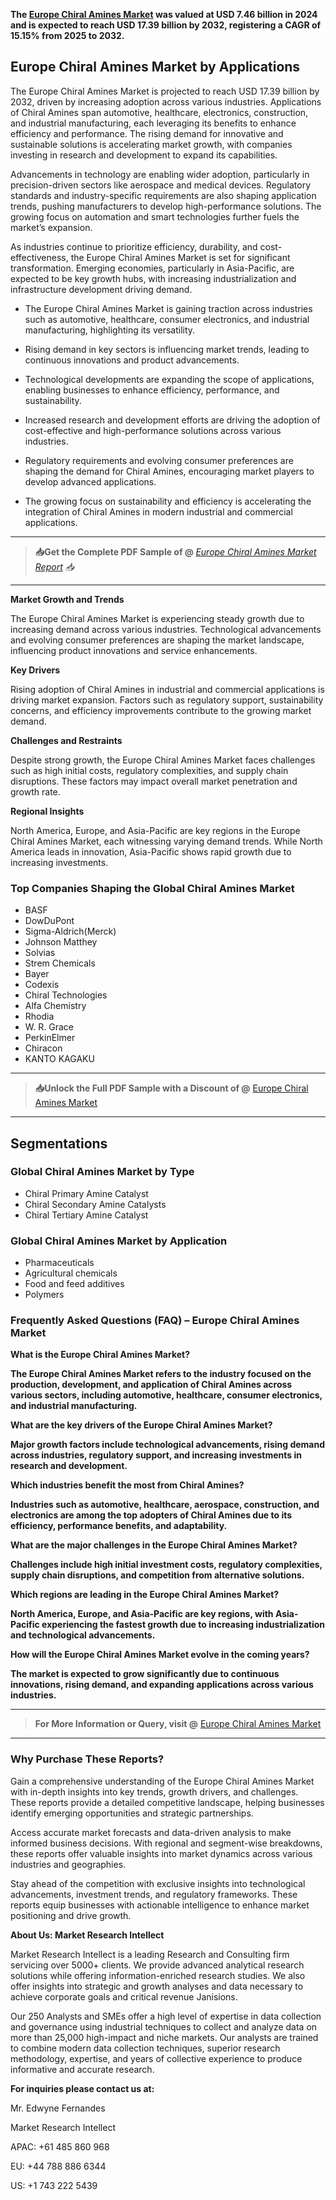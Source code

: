 <p><strong>The <a href="https://www.marketresearchintellect.com/download-sample/?rid=1039457&amp;utm_source=Pulse-April-Europe&amp;utm_medium=852">Europe Chiral Amines Market</a> was valued at USD 7.46 billion in 2024 and is expected to reach USD 17.39 billion by 2032, registering a CAGR of 15.15% from 2025 to 2032.</strong></p><h2>Europe Chiral Amines Market by Applications&nbsp;</h2><p><p>The Europe Chiral Amines Market is projected to reach USD 17.39 billion by 2032, driven by increasing adoption across various industries. Applications of Chiral Amines span automotive, healthcare, electronics, construction, and industrial manufacturing, each leveraging its benefits to enhance efficiency and performance. The rising demand for innovative and sustainable solutions is accelerating market growth, with companies investing in research and development to expand its capabilities.</p><p>Advancements in technology are enabling wider adoption, particularly in precision-driven sectors like aerospace and medical devices. Regulatory standards and industry-specific requirements are also shaping application trends, pushing manufacturers to develop high-performance solutions. The growing focus on automation and smart technologies further fuels the market&rsquo;s expansion.</p><p>As industries continue to prioritize efficiency, durability, and cost-effectiveness, the Europe Chiral Amines Market is set for significant transformation. Emerging economies, particularly in Asia-Pacific, are expected to be key growth hubs, with increasing industrialization and infrastructure development driving demand.</p></p><ul><li><p>The Europe Chiral Amines Market is gaining traction across industries such as automotive, healthcare, consumer electronics, and industrial manufacturing, highlighting its versatility.</p></li><li><p>Rising demand in key sectors is influencing market trends, leading to continuous innovations and product advancements.</p></li><li><p>Technological developments are expanding the scope of applications, enabling businesses to enhance efficiency, performance, and sustainability.</p></li><li><p>Increased research and development efforts are driving the adoption of cost-effective and high-performance solutions across various industries.</p></li><li><p>Regulatory requirements and evolving consumer preferences are shaping the demand for Chiral Amines, encouraging market players to develop advanced applications.</p></li><li><p>The growing focus on sustainability and efficiency is accelerating the integration of Chiral Amines in modern industrial and commercial applications.</p></li></ul><hr /><blockquote><p><strong><span class="font-[700]">📥Get the Complete PDF Sample of @ </span></strong><em><span class="font-[700]"><a href="https://www.marketresearchintellect.com/download-sample/?rid=1039457&amp;utm_source=Pulse-April-Europe&amp;utm_medium=852" target="_blank" data-tracking-control-name="article-ssr-frontend-pulse_little-text-block" data-tracking-will-navigate="" data-test-link="">Europe Chiral Amines Market Report</a>&nbsp;📥</span></em></p></blockquote><hr /><p class="" data-start="77" data-end="360"><strong data-start="77" data-end="105">Market Growth and Trends</strong></p><p class="" data-start="77" data-end="360">The Europe Chiral Amines Market is experiencing steady growth due to increasing demand across various industries. Technological advancements and evolving consumer preferences are shaping the market landscape, influencing product innovations and service enhancements.</p><p class="" data-start="362" data-end="606"><strong data-start="362" data-end="377">Key Drivers</strong></p><p class="" data-start="362" data-end="606">Rising adoption of Chiral Amines in industrial and commercial applications is driving market expansion. Factors such as regulatory support, sustainability concerns, and efficiency improvements contribute to the growing market demand.</p><p class="" data-start="608" data-end="849"><strong data-start="608" data-end="637">Challenges and Restraints</strong></p><p class="" data-start="608" data-end="849">Despite strong growth, the Europe Chiral Amines Market faces challenges such as high initial costs, regulatory complexities, and supply chain disruptions. These factors may impact overall market penetration and growth rate.</p><p class="" data-start="851" data-end="1095"><strong data-start="851" data-end="872">Regional Insights</strong></p><p class="" data-start="851" data-end="1095">North America, Europe, and Asia-Pacific are key regions in the Europe Chiral Amines Market, each witnessing varying demand trends. While North America leads in innovation, Asia-Pacific shows rapid growth due to increasing investments.</p><p><h3>Top Companies Shaping the Global Chiral Amines Market </h3><ul><li>BASF</li><li>DowDuPont</li><li>Sigma-Aldrich(Merck)</li><li>Johnson Matthey</li><li>Solvias</li><li>Strem Chemicals</li><li>Bayer</li><li>Codexis</li><li>Chiral Technologies</li><li>Alfa Chemistry</li><li>Rhodia</li><li>W. R. Grace</li><li>PerkinElmer</li><li>Chiracon</li><li>KANTO KAGAKU</li></ul></p><hr /><blockquote><p><strong>📥Unlock the Full PDF Sample with a Discount of @</strong> <a href="https://www.marketresearchintellect.com/ask-for-discount/?rid=1039457&amp;utm_source=Pulse-April-Europe&amp;utm_medium=852">Europe Chiral Amines Market</a></p></blockquote><hr /><p><h2>Segmentations</h2><h3>Global Chiral Amines Market by Type</h3><ul><li>Chiral Primary Amine Catalyst</li><li>Chiral Secondary Amine Catalysts</li><li>Chiral Tertiary Amine Catalyst</li></ul><h3>Global Chiral Amines Market by Application</h3><ul><li>Pharmaceuticals</li><li>Agricultural chemicals</li><li>Food and feed additives</li><li>Polymers</li></ul></p><h3><strong>Frequently Asked Questions (FAQ) &ndash; Europe Chiral Amines Market</strong></h3><p><strong>What is the Europe Chiral Amines Market?</strong></p><p><strong>The Europe Chiral Amines Market refers to the industry focused on the production, development, and application of Chiral Amines across various sectors, including automotive, healthcare, consumer electronics, and industrial manufacturing.</strong></p><p><strong>What are the key drivers of the Europe Chiral Amines Market?</strong></p><p><strong>Major growth factors include technological advancements, rising demand across industries, regulatory support, and increasing investments in research and development.</strong></p><p><strong>Which industries benefit the most from Chiral Amines?</strong></p><p><strong>Industries such as automotive, healthcare, aerospace, construction, and electronics are among the top adopters of Chiral Amines due to its efficiency, performance benefits, and adaptability.</strong></p><p><strong>What are the major challenges in the Europe Chiral Amines Market?</strong></p><p><strong>Challenges include high initial investment costs, regulatory complexities, supply chain disruptions, and competition from alternative solutions.</strong></p><p><strong>Which regions are leading in the Europe Chiral Amines Market?</strong></p><p><strong>North America, Europe, and Asia-Pacific are key regions, with Asia-Pacific experiencing the fastest growth due to increasing industrialization and technological advancements.</strong></p><p><strong>How will the Europe Chiral Amines Market evolve in the coming years?</strong></p><p><strong>The market is expected to grow significantly due to continuous innovations, rising demand, and expanding applications across various industries.</strong></p><hr /><blockquote><p><span class="font-[700]"><strong>For More Information or Query, visit&nbsp;@</strong>&nbsp;</span><span class="font-[700]"><a href="https://www.marketresearchintellect.com/product/chiral-amines-market/?utm_source=Linkedin&utm_medium=852" target="_blank" data-tracking-control-name="article-ssr-frontend-pulse_little-text-block" data-tracking-will-navigate="" data-test-link="">Europe Chiral Amines Market</a></span></p></blockquote><hr /><h3><strong data-start="0" data-end="31">Why Purchase These Reports?</strong></h3><p class="" data-start="35" data-end="297">Gain a comprehensive understanding of the Europe Chiral Amines Market with in-depth insights into key trends, growth drivers, and challenges. These reports provide a detailed competitive landscape, helping businesses identify emerging opportunities and strategic partnerships.</p><p class="" data-start="299" data-end="540">Access accurate market forecasts and data-driven analysis to make informed business decisions. With regional and segment-wise breakdowns, these reports offer valuable insights into market dynamics across various industries and geographies.</p><p class="" data-start="542" data-end="784">Stay ahead of the competition with exclusive insights into technological advancements, investment trends, and regulatory frameworks. These reports equip businesses with actionable intelligence to enhance market positioning and drive growth.</p><p><strong><span class="font-[700]">About Us: Market Research Intellect</span></strong></p><p><span class="">Market Research Intellect is a leading Research and Consulting firm servicing over 5000+ clients. We provide advanced analytical research solutions while offering information-enriched research studies.&nbsp;</span>We also offer insights into strategic and growth analyses and data necessary to achieve corporate goals and critical revenue Janisions.</p><p><span class="">Our 250 Analysts and SMEs offer a high level of expertise in data collection and governance using industrial techniques to collect and analyze data on more than 25,000 high-impact and niche markets. Our analysts are trained to combine modern data collection techniques, superior research methodology, expertise, and years of collective experience to produce informative and accurate research.</span></p><p><strong>For inquiries please contact us at:</strong></p><p>Mr. Edwyne Fernandes</p><p>Market Research Intellect</p><p>APAC: +61 485 860 968</p><p>EU: +44 788 886 6344</p><p>US: +1 743 222 5439</p>